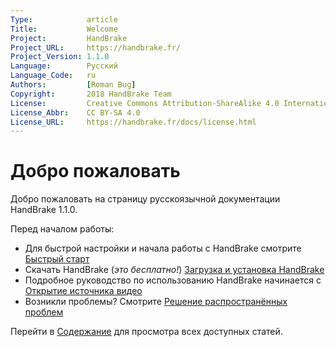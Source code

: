 ```yaml
---
Type:            article
Title:           Welcome
Project:         HandBrake
Project_URL:     https://handbrake.fr/
Project_Version: 1.1.0
Language:        Русский
Language_Code:   ru
Authors:         [Roman Bug]
Copyright:       2018 HandBrake Team
License:         Creative Commons Attribution-ShareAlike 4.0 International
License_Abbr:    CC BY-SA 4.0
License_URL:     https://handbrake.fr/docs/license.html
---
```


Добро пожаловать
=======
Добро пожаловать на страницу русскоязычной документации HandBrake 1.1.0.

Перед началом работы:

- Для быстрой настройки и начала работы с HandBrake смотрите [Быстрый старт](introduction/quick-start.html)
- Скачать HandBrake (*это бесплатно!*) [Загрузка и установка HandBrake](get-handbrake/download-and-install.html)
- Подробное руководство по использованию HandBrake начинается с [Открытие источника видео](workflow/open-video-source.html)
- Возникли проблемы? Смотрите [Решение распространённых проблем](help/troubleshooting-common-issues.html)

Перейти в [Содержание](table-of-contents.html) для просмотра всех доступных статей.